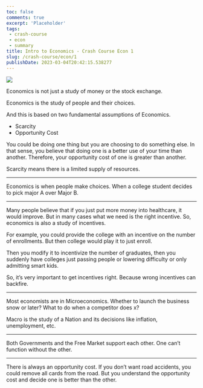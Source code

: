 ```yaml
---
toc: false
comments: true
excerpt: 'Placeholder' 
tags: 
 - crash-course
 - econ
 - summary
title: Intro to Economics - Crash Course Econ 1
slug: /crash-course/econ/1
publishDate: 2023-03-04T20:42:15.538277
---
```


![](https://www.youtube.com/watch?v=3ez10ADR_gM)

Economics is not just a study of money or the stock exchange.

Economics is the study of people and their choices.

And this is based on two fundamental assumptions of Economics.

- Scarcity
- Opportunity Cost

You could be doing one thing but you are choosing to do something else. In that sense, you believe that doing one is a better use of your time than another. Therefore, your opportunity cost of one is greater than another.

Scarcity means there is a limited supply of resources.

***

Economics is when people make choices. When a college student decides to pick major A over Major B.

***

Many people believe that if you just put more money into healthcare, it would improve. But in many cases what we need is the right incentive. So, economics is also a study of incentives.

For example, you could provide the college with an incentive on the number of enrollments. But then college would play it to just enroll.

Then you modify it to incentivize the number of graduates, then you suddenly have colleges just passing people or lowering difficulty or only admitting smart kids.

So, it’s very important to get incentives right. Because wrong incentives can backfire.

***

Most economists are in Microeconomics. Whether to launch the business snow or later? What to do when a competitor does x?

Macro is the study of a Nation and its decisions like inflation, unemployment, etc.

***

Both Governments and the Free Market support each other. One can’t function without the other.

***

There is always an opportunity cost. If you don’t want road accidents, you could remove all cards from the road. But you understand the opportunity cost and decide one is better than the other.